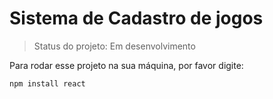 # Sistema de Cadastro de jogos

> Status do projeto: Em desenvolvimento 

Para rodar esse projeto na sua máquina, por favor digite:

```
npm install react
```
